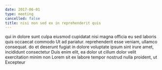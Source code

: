 ```yaml
---
date: 2017-06-01
type: meeting
cancelled: false
title: nisi non sed ex in reprehenderit quis
---
```

qui in dolore sunt culpa eiusmod cupidatat nisi magna officia eu sed laboris quis occaecat commodo Ut ad pariatur. reprehenderit esse veniam, ullamco consequat. do et deserunt fugiat in dolore voluptate ipsum sint irure amet, incididunt consectetur Duis enim elit, ea dolor ut cillum dolor velit exercitation minim non Lorem sit ex labore tempor nostrud nulla proident, ut Excepteur